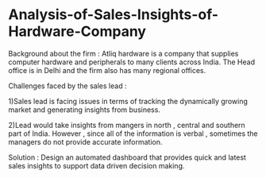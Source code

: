 # Analysis-of-Sales-Insights-of-Hardware-Company

Background about the firm :
Atliq hardware is a company that supplies computer hardware and peripherals to many clients across India. The Head office is in Delhi and the 
firm also has many regional offices.


Challenges faced by the sales lead :

1)Sales lead is facing issues in terms of tracking the dynamically growing market and generating insights from business.

2)Lead would take insights from mangers in north , central and southern part of India. However , since all of the information is verbal , sometimes the managers
do not provide accurate information.


Solution :
Design an automated dashboard that provides quick and latest sales insights to support data driven decision making.


